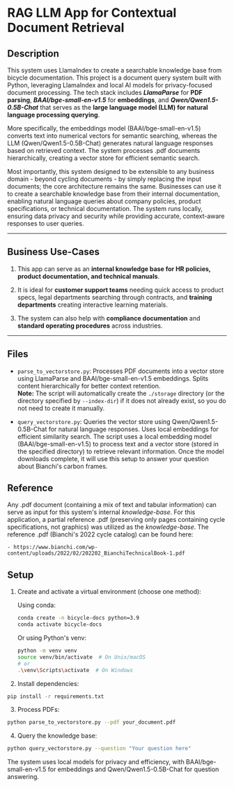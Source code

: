 # RAG LLM App for Contextual Document Retrieval


## Description

This system uses LlamaIndex to create a searchable knowledge base from bicycle documentation. This project is a document query system built with Python, leveraging LlamaIndex and local AI models for privacy-focused document processing. The tech stack includes **_LlamaParse_** for **PDF parsing**, **_BAAI/bge-small-en-v1.5_** for **embeddings**, and **_Qwen/Qwen1.5-0.5B-Chat_** that serves as the **large language model (LLM) for natural language processing querying**. 

More specifically, the embeddings model (BAAI/bge-small-en-v1.5) converts text into numerical vectors for semantic searching, whereas the LLM (Qwen/Qwen1.5-0.5B-Chat) generates natural language responses based on retrieved context. The system processes .pdf documents hierarchically, creating a vector store for efficient semantic search. 

Most importantly, this system designed to be extensible to any business domain - beyond cycling documents - by simply replacing the input documents; the core architecture remains the same. Businesses can use it to create a searchable knowledge base from their internal documentation, enabling natural language queries about company policies, product specifications, or technical documentation. The system runs locally, ensuring data privacy and security while providing accurate, context-aware responses to user queries.

--- 

## Business Use-Cases

1. This app can serve as an **internal knowledge base for HR policies, product documentation, and technical manuals**.

2. It is ideal for **customer support teams** needing quick access to product specs, legal departments searching through contracts, and **training departments** creating interactive learning materials. 

3. The system can also help with **compliance documentation** and **standard operating procedures** across industries.

--- 

## Files

- `parse_to_vectorstore.py`: Processes PDF documents into a vector store using LlamaParse and BAAI/bge-small-en-v1.5 embeddings. Splits content hierarchically for better context retention.  
  **Note:** The script will automatically create the `./storage` directory (or the directory specified by `--index-dir`) if it does not already exist, so you do not need to create it manually.

- `query_vectorstore.py`: Queries the vector store using Qwen/Qwen1.5-0.5B-Chat for natural language responses. Uses local embeddings for efficient similarity search. The script uses a local embedding model (BAAI/bge-small-en-v1.5) to process text and a vector store (stored in the specified directory) to retrieve relevant information. Once the model downloads complete, it will use this setup to answer your question about Bianchi's carbon frames.

## Reference

Any .pdf document (containing a mix of text and tabular information) can serve as input for this system's internal _knowledge-base_. For this application, a partial reference .pdf (preserving only pages containing cycle specifications, not graphics) was utilized as the _knowledge-base_. The reference .pdf (Bianchi's 2022 cycle catalog) can be found here:

    - https://www.bianchi.com/wp-content/uploads/2022/02/202202_BianchiTechnicalBook-1.pdf


## Setup

1. Create and activate a virtual environment (choose one method):

   Using conda:
   ```bash
   conda create -n bicycle-docs python=3.9
   conda activate bicycle-docs
   ```

   Or using Python's venv:
   ```bash
   python -m venv venv
   source venv/bin/activate  # On Unix/macOS
   # or
   .\venv\Scripts\activate  # On Windows
   ```

2. Install dependencies:
```bash
pip install -r requirements.txt
```

3. Process PDFs:
```bash
python parse_to_vectorstore.py --pdf your_document.pdf
```

4. Query the knowledge base:
```bash
python query_vectorstore.py --question "Your question here"
```

The system uses local models for privacy and efficiency, with BAAI/bge-small-en-v1.5 for embeddings and Qwen/Qwen1.5-0.5B-Chat for question answering. 

